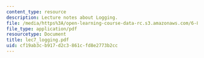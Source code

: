 ```yaml
---
content_type: resource
description: Lecture notes about Logging.
file: /media/https%3A/open-learning-course-data-rc.s3.amazonaws.com/6-824-distributed-computer-systems-engineering-spring-2006/cf19ab3cb917d2c3861cfd8e2773b2cc_lec7_logging.pdf
file_type: application/pdf
resourcetype: Document
title: lec7_logging.pdf
uid: cf19ab3c-b917-d2c3-861c-fd8e2773b2cc
---
```

